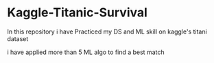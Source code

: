 # Kaggle-Titanic-Survival

In this repository i have Practiced my DS and ML skill on kaggle's titani dataset


i have applied more than 5 ML algo to find a best match
